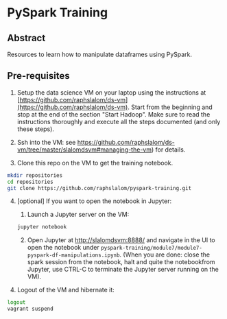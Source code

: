 # PySpark Training

## Abstract

Resources to learn how to manipulate dataframes using PySpark.

## Pre-requisites

 1. Setup the data science VM on your laptop using the instructions at [https://github.com/raphslalom/ds-vm](https://github.com/raphslalom/ds-vm). Start from the beginning and stop at the end of the section "Start Hadoop". Make sure to read the instructions thoroughly and execute all the steps documented (and only these steps).
 
 2. Ssh into the VM: see https://github.com/raphslalom/ds-vm/tree/master/slalomdsvm#managing-the-vm) for details.

 3. Clone this repo on the VM to get the training notebook.

  ```bash
  mkdir repositories
  cd repositories
  git clone https://github.com/raphslalom/pyspark-training.git
  ```
 
 4. [optional] If you want to open the notebook in Jupyter:
      
      1. Launch a Jupyter server on the VM:
 
       ```bash
       jupyter notebook
       ```
       
      2. Open Jupyter at [http://slalomdsvm:8888/](http://slalomdsvm:8888/) and navigate in the UI to open the notebook under `pyspark-training/module7/module7-pyspark-df-manipulations.ipynb`. (When you are done: close the spark session from the notebook, halt and quite the notebookfrom Jupyter,  use CTRL-C to terminate the  Jupyter server running on the VM).

 4) Logout of the VM and hibernate it:
 
 ```bash
 logout
 vagrant suspend
 ```

